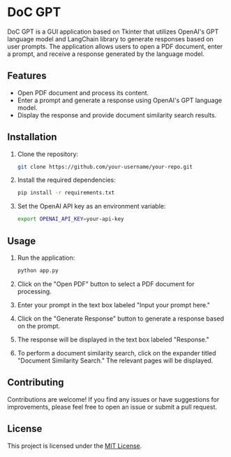 # DoC GPT

DoC GPT is a GUI application based on Tkinter that utilizes OpenAI's GPT language model and LangChain library to generate responses based on user prompts. The application allows users to open a PDF document, enter a prompt, and receive a response generated by the language model.

## Features

- Open PDF document and process its content.
- Enter a prompt and generate a response using OpenAI's GPT language model.
- Display the response and provide document similarity search results.

## Installation

1. Clone the repository:

   ```bash
   git clone https://github.com/your-username/your-repo.git
   ```

2. Install the required dependencies:

   ```bash
   pip install -r requirements.txt
   ```

3. Set the OpenAI API key as an environment variable:

   ```bash
   export OPENAI_API_KEY=your-api-key
   ```

## Usage

1. Run the application:

   ```bash
   python app.py
   ```

2. Click on the "Open PDF" button to select a PDF document for processing.
3. Enter your prompt in the text box labeled "Input your prompt here."
4. Click on the "Generate Response" button to generate a response based on the prompt.
5. The response will be displayed in the text box labeled "Response."
6. To perform a document similarity search, click on the expander titled "Document Similarity Search." The relevant pages will be displayed.

## Contributing

Contributions are welcome! If you find any issues or have suggestions for improvements, please feel free to open an issue or submit a pull request.

## License

This project is licensed under the [MIT License](LICENSE).

